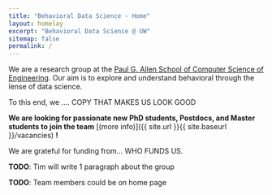 ```yaml
---
title: "Behavioral Data Science - Home"
layout: homelay
excerpt: "Behavioral Data Science @ UW"
sitemap: false
permalink: /
---
```


We are a research group at the [Paul G. Allen School of Computer Science of Engineering](http://cs.washington.edu). Our aim is to explore and understand behavioral through the lense of data science.

To this end, we .... COPY THAT MAKES US LOOK GOOD

**We are looking for passionate new PhD students, Postdocs, and Master students to join the team** [(more info)]({{ site.url }}{{ site.baseurl }}/vacancies) **!**

We are grateful for funding from... WHO FUNDS US.

**TODO**: Tim will write 1 paragraph about the group

**TODO**: Team members could be on home page
